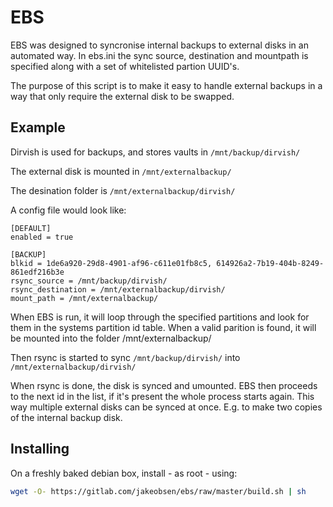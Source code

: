 # EBS

EBS was designed to syncronise internal backups to external disks in an
automated way. In ebs.ini the sync source, destination and mountpath is
specified along with a set of whitelisted partion UUID's.

The purpose of this script is to make it easy to handle external backups in a
way that only require the external disk to be swapped.

## Example
Dirvish is used for backups, and stores vaults in `/mnt/backup/dirvish/`

The external disk is mounted in `/mnt/externalbackup/`

The desination folder is `/mnt/externalbackup/dirvish/`

A config file would look like:

```config
[DEFAULT]
enabled = true

[BACKUP]
blkid = 1de6a920-29d8-4901-af96-c611e01fb8c5, 614926a2-7b19-404b-8249-861edf216b3e
rsync_source = /mnt/backup/dirvish/
rsync_destination = /mnt/externalbackup/dirvish/
mount_path = /mnt/externalbackup/
```

When EBS is run, it will loop through the specified partitions and look for
them in the systems partition id table. When a valid parition is found, it
will be mounted into the folder /mnt/externalbackup/

Then rsync is started to sync `/mnt/backup/dirvish/` into `/mnt/externalbackup/dirvish/`

When rsync is done, the disk is synced and umounted. EBS then proceeds to
the next id in the list, if it's present the whole process starts again.
This way multiple external disks can be synced at once. E.g. to make two
copies of the internal backup disk.

## Installing

On a freshly baked debian box, install - as root - using:

```bash
wget -O- https://gitlab.com/jakeobsen/ebs/raw/master/build.sh | sh
```

